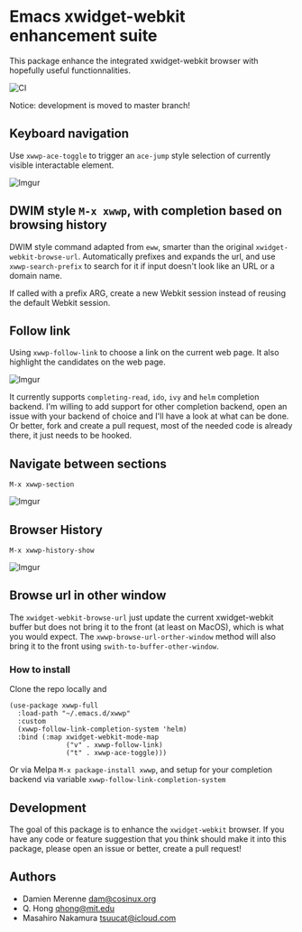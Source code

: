 # Emacs xwidget-webkit enhancement suite

This package enhance the integrated xwidget-webkit browser with hopefully useful
functionnalities.

![CI](https://github.com/canatella/xwwp/workflows/CI/badge.svg?branch=master)

Notice: development is moved to master branch!

## Keyboard navigation

Use `xwwp-ace-toggle` to trigger an `ace-jump` style selection of currently
visible interactable element.

![Imgur](https://imgur.com/kR0QAPA.gif)

## DWIM style `M-x xwwp`, with completion based on browsing history

DWIM style command adapted from `eww`, smarter than the original `xwidget-webkit-browse-url`.
Automatically prefixes and expands the url, and use `xwwp-search-prefix` to search for it
if input doesn't look like an URL or a domain name.

If called with a prefix ARG, create a new Webkit session instead of reusing
the default Webkit session.

## Follow link

Using `xwwp-follow-link` to choose a link on the current web
page. It also highlight the candidates on the web page.

![Imgur](https://i.imgur.com/1KO70FE.gif)

It currently supports `completing-read`, `ido`, `ivy` and `helm` completion
backend. I'm willing to add support for other completion backend, open an issue
with your backend of choice and I'll have a look at what can be done. Or better,
fork and create a pull request, most of the needed code is already there, it
just needs to be hooked.

## Navigate between sections

`M-x xwwp-section`

![Imgur](https://imgur.com/boREIZF.gif)

## Browser History

`M-x xwwp-history-show`

![Imgur](https://imgur.com/Su1xEJr.png)

## Browse url in other window

The `xwidget-webkit-browse-url` just update the current xwidget-webkit buffer
but does not bring it to the front (at least on MacOS), which is what you would
expect. The `xwwp-browse-url-orther-window` method will also bring it to the
front using `swith-to-buffer-other-window`.

### How to install

Clone the repo locally and
```
(use-package xwwp-full
  :load-path "~/.emacs.d/xwwp"
  :custom
  (xwwp-follow-link-completion-system 'helm)
  :bind (:map xwidget-webkit-mode-map
              ("v" . xwwp-follow-link)
              ("t" . xwwp-ace-toggle)))
```

Or via Melpa `M-x package-install xwwp`,
and setup for your completion backend via variable `xwwp-follow-link-completion-system`

## Development

The goal of this package is to enhance the `xwidget-webkit` browser. If you have
any code or feature suggestion that you think should make it into this package,
please open an issue or better, create a pull request!

## Authors

- Damien Merenne <dam@cosinux.org>
- Q. Hong <qhong@mit.edu>
- Masahiro Nakamura <tsuucat@icloud.com>
